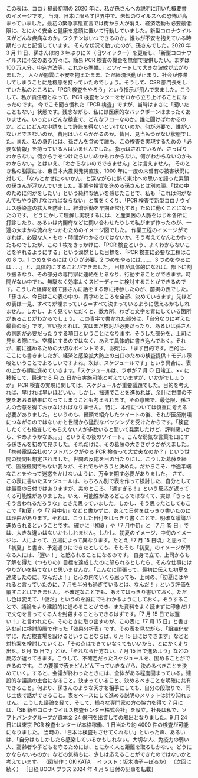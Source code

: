 ###

この表は、コロナ禍最初期の 2020 年に、私が孫さんへの説明に用いた概要書のイメージです。
当時、日本に限らず世界中で、未知のウイルスへの恐怖が高まっていました。最初の緊急事態宣言では街から人が消え、経済活動も必要最低限に、とにかく安全と健康を念頭に置いて行動していました。新型コロナウイルスがどんな疾病なのか。ワクチンはいつできるのか。誰もが不安を抱えている時期だったと記憶しています。
そんな状況で動いたのが、孫さんでした。2020 年 3 月 11 日、孫さんは約 3 年ぶりにＸ（旧ツイッター）を更新し、「新型コロナウイルスに不安のある方々に、簡易 PCR 検査の機会を無償で提供したい。まずは 100 万人分。申込方法等、これから準備。」とツイートして大きな波紋が広がりました。
人々が闇雲に不安を抱えたまま、ただ経済活動が止まり、社会が停滞してしまうことに危機感を持っていたのでしょう。そうして、CSR 部門長をしていた私のところに、「PCR 検査をやろう」という指示が飛んで来ました。こうして、私が責任者となって、PCR 検査センターをゼロから立ち上げることになったのです。
今でこそ聞き慣れた「PCR 検査」ですが、当時はまさに「聞いたこともない」状態です。残念ながら、私には医療的なバックボーンはまったくありません。いったいどんな検査で、どんなフローなのか。誰に聞けばわかるのか。どこにどんな申請をして許諾を得ないといけないのか。何が必要で、誰がいないとできないのか。費用はいくらかかるのか。皆目、見当もつかない状態でした。また、私の身近には、孫さんを含めて誰も、この検査を実現するための「必要な情報」を持っている人はいませんでした。
指示はされているが、さっぱりわからない。何から手をつけたらいいのかもわからない。何がわからないのかもわからない。とはいえ、「わからないのでできません」とは言えません。
そのとき私の脳裏には、東日本大震災発災直後、1000 年に一度の未曽有の被害状況に対して、「なんとかせにゃいかん」と涙ながらに熱く東北への思いを語った素顔の孫さんが浮かんでいました。事業や投資を進める孫さんとは別の顔、「世の中のために何かをしたい」という純粋な思いを感じたことで、私も「これは何がなんでもやり遂げなければならない」と腹をくくり、「PCR 検査で新型コロナウイルス感染症の拡大を防止し、経済活動を早期正常化する」ために動くことになったのです。
どうにかして理解し実現するには、と産業医の人脈をはじめ各所に打診したり、あるいは内閣府などに問い合わせたりして私がまず作ったのが、一連の大まかな流れをつかむためのイメージ図でした。
作業工程のイメージができれば、必要な人・もの・時間がわかるのではないか。そう考えてなんとか作ったものでしたが、この 1 枚をきっかけに、「PCR 検査という、よくわからないことをやれるようにする」という漠然とした目標を、「PCR 検査に必要な工程はこの 8 つ。1 つめをやるには ○○ が必要、2 つめをやるには……、3 つめをやるには……」と、具体的にすることができました。
目標が具体的になれば、部下に割り振るなり、その部分の専門家に連絡をとるなり、行動することができます。時間がない中でも、無駄なく効率よくスピーディーに検討することができるのです。こうした経緯を経て孫さんに話をする際に持参したのが、前掲の表でした。
「孫さん、今日はこの表の中の、青字のところを全部、決めていきます」先ほどの表は一見、すべてが埋まっている＝すべて決まっているように思えるかもしれません。しかし、よく見ていただくと、数カ所、わざと文字を青にしている箇所があることがわかるでしょう。
この青字で書かれた部分は、「自分なりに考えた最善の案」です。言い換えれば、実はまだ検討が必要だったり、あるいは孫さんの判断が必要だったりする項目ということになります。そうした部分を、上司に見せる際にも、空欄にするのではなく、あえて具体的に書き込んでおく。それが、前に進めるための大切なポイントです。
説明は、「まず目的です。目的は、ここにも書きましたが、経済と感染拡大防止の出口のための検査提供＋モデル示唆ということでよろしいですよね。次は、スケジュールです」という具合に、表の上から順に進めていきます。「スケジュールは、ラボが 7 月 ○ 日竣工、×× に移転して、最速で 8 月 △ 日から実施可能と考えていますが、いかがでしょうか」
PCR 検査の実現に関しては、スケジュールが重要議題でした。目的を考えれば、早ければ早いほどいい。しかし、拙速でことを進めれば、余計に世間の不安をあおる結果になってしまうことも考えられます。その意味で、最低限、孫さんの合意を得ておかなければなりません。
特に、本件については慎重に考える必要がありました。というのも、冒頭で紹介したツイートの後、それが医療崩壊につながるのではないかと世間から猛烈なバッシングを受けたからです。「検査したくても検査してもらえない人が多数いると聞いて発案したけど、評判悪いから、やめようかなぁ。。。」というその後のツイート。こんな弱気な言葉を口にする孫さんを初めて見ました。それだけに、その葛藤の大きさがうかがえました。
「携帯電話会社のソフトバンクがやる PCR 検査って大丈夫なのか？」という世間の疑問も想定されました。世間の反応を目の当たりにし、こうした葛藤を経て、医療機関でもない我々が、それでもやろうと決めた。だからこそ、中途半端なことをやって迷惑をかけないように、万全を期す必要がありました。
さて、この表に書いたスケジュールは、もちろん別で表を作って検討した、自分としては最善の日付ではありますが、実のところ、「遅すぎる！」という反応が返ってくる可能性がありました。いえ、可能性があるどころではなくて、実は「きっとそう言われるだろうな」とさえ思っていました。しかし、そう思ったとしてもここで「初夏」や「7 月中旬」などと書かずに、あえて日付をはっきり書いたのには理由があります。それは、こうした日付をはっきり書くことで、明確な議論が進められるということです。
確かに「初夏」や「7 月中旬」と「7 月 15 日」では、大きな違いはないかもしれません。しかし、初夏のイメージ、中旬のイメージは、人によって、立場によって異なります。たとえ「7 月 15 日頃」と思って「初夏」と書き、予定通りにできたとしても、そもそも「初夏」のイメージが異なる人には、「遅い！」と怒られることになるのです。
自身で立て、上司からも了解を得た（つもりの）目標を達成したのに怒られるとしたら、そんな仕事にはやりがいを持てないと思いませんか。「こんなに頑張って、最初に伝えた初夏を達成したのに、なんだよ！」と心の内でいくら思っても、上司の、「初夏にはやれると言っていたのに、7 月を半分も過ぎているとは、なんだ！」という評価を覆すことはできません。
不確定なことでも、あえてはっきり書いておく。ただし色は変えて、「仮だ」というのを誰にでもわかるようにしておく。そうすることで、議論をより建設的に進めることができ、また資料をよく読まずに印象だけで文句を言ってくる人を封殺することもできるはずです。「7 月 15 日では遅い！」と言われたら、そのときに取り出すのが、この表に「7 月 15 日」と書き込む前に検討段階で作った「効果分析表」です。その表を見ながら、「組織化せずに、ただ検査場を設けるということならば、6 月 15 日にはできます」などと対抗案を検討していくと、「その点はできていなくてもいいから、とにかく走り出せ。6 月 15 日で」とか、「それなら仕方ない、7 月 15 日で進めよう」などの反応が返ってきます。こうして、不確定だったスケジュールを、固めることができるのです。
この要領で表をどんどん下っていきながら、決めるべきことを決めていく。すると、会議が終わったときには、全体がある程度固まっている。建設的な議論の土台になること。決まっていること、決めるべきことを明確に共有できること。何より、孫さんのような天才を相手にしても、自分の段取りで、同じ土俵で話ができること。表をベースにして進める説明のメリットは計り知れません。
こうした議論を経て、そして、様々な専門家の方の協力を得て 7 月には、「SB 新型コロナウイルス検査センター株式会社」を設立。社長は私で、ソフトバンクグループが資本金 24 億円を出資しての船出となりました。9 月 24 日には東京 PCR 検査センターが本格稼働、1 日当たり約 4000 件の検査が可能になりました。
当時の、「日本は検査もさせてくれない」といった声、あるいは、「自分はもしかしたら感染しているかもしれない。大切な人、免疫力の弱い人、高齢者や子どもを守るためには、とにかく人と距離を取るしかない。どうにかならないものか」などの気持ちに、少しは応えることができたのではないかと考えています。
（図制作：OKIKATA 　イラスト：坂木浩子＝ぽるか）
（次回に続く）
［日経 BOOK プラス 2024 年 4 月 5 日付の記事を転載］
